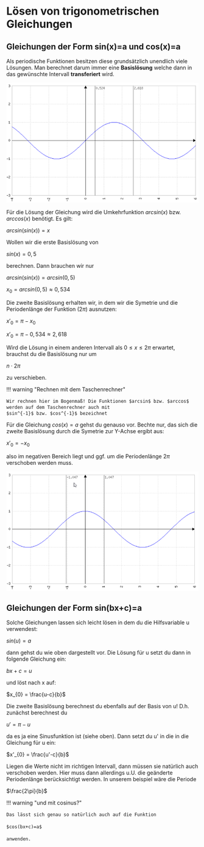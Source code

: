 # Lösen von trigonometrischen Gleichungen

## Gleichungen der Form sin(x)=a und cos(x)=a

Als periodische Funktionen besitzen diese grundsätzlich unendlich viele Lösungen. Man berechnet
darum immer eine __Basislösung__ welche dann in das gewünschte Intervall __transferiert__ wird.

![Loesungen_von_trig_gleichungen.png](Loesungen_von_trig_gleichungen.png)

Für die Lösung der Gleichung wird die Umkehrfunktion $arcsin(x)$ bzw. $arccos(x)$ benötigt. Es gilt:

$arcsin(sin(x))=x$

Wollen wir die erste Basislösung von

$sin(x)=0,5$

berechnen. Dann brauchen wir nur

$arcsin(sin(x))=arcsin(0,5)$

$x_{0} = arcsin(0,5) \approx 0,534$

Die zweite Basislösung erhalten wir, in dem wir die Symetrie und die Periodenlänge der Funktion ($2\pi$) ausnutzen:

$x'_0 = \pi-x_0$

$x'_0 = \pi - 0,534 \approx 2,618$

Wird die Lösung in einem anderen Intervall als $0 \leq x \leq 2\pi$ erwartet, brauchst du die Basislösung nur um

$n \cdot 2\pi$

zu verschieben.

!!! warning "Rechnen mit dem Taschenrechner"

    Wir rechnen hier im Bogenmaß! Die Funktionen $arcsin$ bzw. $arccos$ werden auf dem Taschenrechner auch mit
    $sin^{-1}$ bzw. $cos^{-1}$ bezeichnet


Für die Gleichung $cos(x)=a$ gehst du genauso vor. Bechte nur, das sich die zweite Basislösung durch die Symetrie
zur Y-Achse ergibt aus:

$x'_{0}=-x_{0}$

also im negativen Bereich liegt und ggf. um die Periodenlänge $2\pi$ verschoben werden muss.

![Loesungen_von_trig_gleichungen_2.png](Loesungen_von_trig_gleichungen_2.png)

## Gleichungen der Form sin(bx+c)=a

Solche Gleichungen lassen sich leicht lösen in dem du die Hilfsvariable u verwendest:

$sin(u)=a$

dann gehst du wie oben dargestellt vor. Die Lösung für u setzt du dann in folgende Gleichung ein:

$bx+c=u$

und löst nach x auf:

$x_{0} = \frac{u-c}{b}$

Die zweite Basislösung berechnest du ebenfalls auf der Basis von u! D.h. zunächst berechnest du

$u'= \pi - u$

da es ja eine Sinusfunktion ist (siehe oben). Dann setzt du u' in die in die Gleichung für u ein:

$x'_{0} = \frac{u'-c}{b}$

Liegen die Werte nicht im richtigen Intervall, dann müssen sie natürlich auch verschoben werden. Hier
muss dann allerdings u.U. die geänderte Periodenlänge berücksichtigt werden. In unserem beispiel wäre die
Periode

$\frac{2\pi}{b}$

!!! warning "und mit cosinus?"
    
    Das lässt sich genau so natürlich auch auf die Funktion

    $cos(bx+c)=a$

    anwenden.

